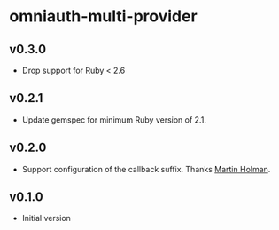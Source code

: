 # omniauth-multi-provider

## v0.3.0
- Drop support for Ruby < 2.6

## v0.2.1
- Update gemspec for minimum Ruby version of 2.1.

## v0.2.0
- Support configuration of the callback suffix. Thanks [Martin Holman](https://github.com/martin308).

## v0.1.0
- Initial version
